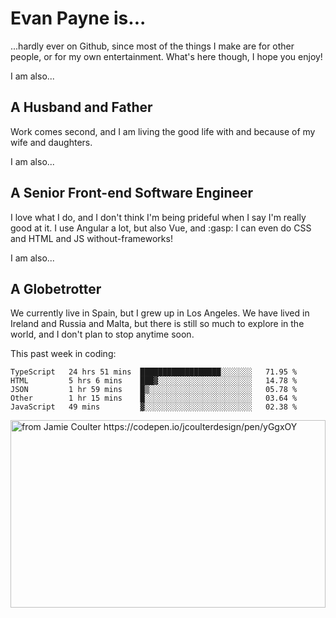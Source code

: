 # Evan Payne is...
...hardly ever on Github, since most of the things I make are for other people, or for my own entertainment.  What's here though, I hope you enjoy!

I am also...
## A Husband and Father
Work comes second, and I am living the good life with and because of my wife and daughters.

I am also...
## A Senior Front-end Software Engineer
I love what I do, and I don't think I'm being prideful when I say I'm really good at it.  I use Angular a lot, but also Vue, and :gasp: I can even do CSS and HTML and JS without-frameworks!

I am also...
## A Globetrotter
We currently live in Spain, but I grew up in Los Angeles.  We have lived in Ireland and Russia and Malta, but there is still so much to explore in the world, and I don't plan to stop anytime soon.

This past week in coding:
<!--START_SECTION:waka-->
```text
TypeScript   24 hrs 51 mins  ██████████████████░░░░░░░   71.95 % 
HTML         5 hrs 6 mins    ███▓░░░░░░░░░░░░░░░░░░░░░   14.78 % 
JSON         1 hr 59 mins    █▒░░░░░░░░░░░░░░░░░░░░░░░   05.78 % 
Other        1 hr 15 mins    █░░░░░░░░░░░░░░░░░░░░░░░░   03.64 % 
JavaScript   49 mins         ▓░░░░░░░░░░░░░░░░░░░░░░░░   02.38 % 
```
<!--END_SECTION:waka-->


<img alt="from Jamie Coulter https://codepen.io/jcoulterdesign/pen/yGgxOY" src="./solar.svg" width="100%" height="300"/>

